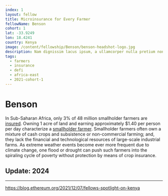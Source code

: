 ```yaml
---
index: 1
layout: fellow
title: Microinsurance for Every Farmer
fellowName: Benson
cohort: 1
lat: -33.9249
lon: 18.4241
country: Kenya
image: /content/fellowship/Benson/benson-headshot-logo.jpg
description: Nam dignissim lacus ipsum, a ullamcorper nulla pretium non. Aliquam sed enim faucibus, pulvinar felis at, vulputate augue.
tags:
  - farmers
  - insurance
  - defi
  - africa-east
  - 2021-cohort-1
---
```


# Benson

In Sub-Saharan Africa, only 3% of 48 million smallholder farmers are [insured](https://www.raflearning.org/sites/default/files/sep_2018_isf_syngneta_insurance_report_final.pdf?token=1i4u5GwD). Owning 1 acre of land and earning approximately $1.40 per person per day characterize a [smallholder farmer](http://www.fao.org/3/i5251e/i5251e.pdf). Smallholder farmers often own a mixture of cash crops and subsistence or non-commercial farming; and, they lack the financial and technological resources of large-scale industrial farms. As extreme weather events become ever more frequent due to climate change, one flood or drought can push such farmers into the spiraling cycle of poverty without protection by means of crop insurance.

## Update: 2024

---

https://blog.ethereum.org/2021/12/07/fellows-spotlight-on-kenya
